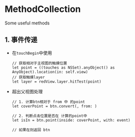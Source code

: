 # MethodCollection
Some useful methods

## 1. 事件传递
- 在`touchBegin`中使用
   ```
   // 获取相对于主视图的触摸位置
   let point = ((touches as NSSet).anyObject() as AnyObject).location(in: self.view)
   // 获取触摸layer
   let layer = redView.layer.hitTest(point)
   ```

- 超出父视图处理
  ```
  // 1. 计算btn相对于 from 中 的point
  let coverPoint = btn.convert(, from: )
  
  // 2. 判断点击位置是否在 计算的point中
  let isIn = btn.point(inside: coverPoint, with: event)
  
  // 如果在则返回 btn
  ```
